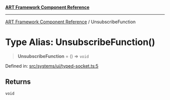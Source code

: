 [**ART Framework Component Reference**](../README.md)

***

[ART Framework Component Reference](../README.md) / UnsubscribeFunction

# Type Alias: UnsubscribeFunction()

> **UnsubscribeFunction** = () => `void`

Defined in: [src/systems/ui/typed-socket.ts:5](https://github.com/hashangit/ART/blob/1e49ae91e230443ba790ac800658233963b3d60c/src/systems/ui/typed-socket.ts#L5)

## Returns

`void`
